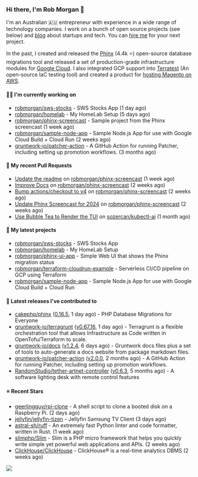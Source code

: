 ### Hi there, I'm Rob Morgan 👋

I'm an Australian 🇦🇺 entrepreneur with experience in a wide range of technology companies. I work on a bunch of
open source projects (see below) and [blog](https://robmorgan.id.au/) about startups and tech. You can [hire me](https://robmorgan.id.au/work-with-me/)
for your next project.

In the past, I created and released the [Phinx](https://github.com/cakephp/phinx) (4.4k ⭐️) open-source database migrations tool
and released a set of production-grade infrastructure modules for [Google Cloud](https://cloud.google.com/blog/products/devops-sre/deploying-a-production-grade-helm-release-on-gke-with-terraform).
I also integrated GCP support into [Terratest](https://github.com/gruntwork-io/terratest) (An open-source IaC testing tool) and created a product for [hosting Magento on AWS](https://github.com/magecloudkit/magecloudkit).

#### 👨‍💻 I'm currently working on

- [robmorgan/sws-stocks](https://github.com/robmorgan/sws-stocks) - SWS Stocks App (1 day ago)
- [robmorgan/homelab](https://github.com/robmorgan/homelab) - My HomeLab Setup (5 days ago)
- [robmorgan/phinx-screencast](https://github.com/robmorgan/phinx-screencast) - Sample project from the Phinx screencast (1 week ago)
- [robmorgan/sample-node-app](https://github.com/robmorgan/sample-node-app) - Sample Node.js App for use with Google Cloud Build &#43; Cloud Run (2 weeks ago)
- [gruntwork-io/patcher-action](https://github.com/gruntwork-io/patcher-action) - A GitHub Action for running Patcher, including setting up promotion workflows. (3 months ago)

#### 🔨 My recent Pull Requests

- [Update the readme](https://github.com/robmorgan/phinx-screencast/pull/13) on [robmorgan/phinx-screencast](https://github.com/robmorgan/phinx-screencast) (1 week ago)
- [Improve Docs](https://github.com/robmorgan/phinx-screencast/pull/12) on [robmorgan/phinx-screencast](https://github.com/robmorgan/phinx-screencast) (2 weeks ago)
- [Bump actions/checkout to v4](https://github.com/robmorgan/phinx-screencast/pull/11) on [robmorgan/phinx-screencast](https://github.com/robmorgan/phinx-screencast) (2 weeks ago)
- [Update Phinx Screencast for 2024](https://github.com/robmorgan/phinx-screencast/pull/10) on [robmorgan/phinx-screencast](https://github.com/robmorgan/phinx-screencast) (2 weeks ago)
- [Use Bubble Tea to Render the TUI](https://github.com/sozercan/kubectl-ai/pull/185) on [sozercan/kubectl-ai](https://github.com/sozercan/kubectl-ai) (1 month ago)

#### 🌱 My latest projects

- [robmorgan/sws-stocks](https://github.com/robmorgan/sws-stocks) - SWS Stocks App
- [robmorgan/homelab](https://github.com/robmorgan/homelab) - My HomeLab Setup
- [robmorgan/phinx-ui-app](https://github.com/robmorgan/phinx-ui-app) - Simple Web UI that shows the Phinx migration status
- [robmorgan/terraform-cloudrun-example](https://github.com/robmorgan/terraform-cloudrun-example) - Serverless CI/CD pipeline on GCP using Terraform
- [robmorgan/sample-node-app](https://github.com/robmorgan/sample-node-app) - Sample Node.js App for use with Google Cloud Build &#43; Cloud Run

#### 🚀 Latest releases I've contributed to

- [cakephp/phinx](https://github.com/cakephp/phinx) ([0.16.5](https://github.com/cakephp/phinx/releases/tag/0.16.5), 1 day ago) - PHP Database Migrations for Everyone
- [gruntwork-io/terragrunt](https://github.com/gruntwork-io/terragrunt) ([v0.67.16](https://github.com/gruntwork-io/terragrunt/releases/tag/v0.67.16), 1 day ago) - Terragrunt is a flexible orchestration tool that allows Infrastructure as Code written in OpenTofu/Terraform to scale.
- [gruntwork-io/docs](https://github.com/gruntwork-io/docs) ([v1.2.4](https://github.com/gruntwork-io/docs/releases/tag/v1.2.4), 6 days ago) - Gruntwork docs files plus a set of tools to auto-generate a docs website from package markdown files.
- [gruntwork-io/patcher-action](https://github.com/gruntwork-io/patcher-action) ([v2.0.0](https://github.com/gruntwork-io/patcher-action/releases/tag/v2.0.0), 2 months ago) - A GitHub Action for running Patcher, including setting up promotion workflows.
- [RandomStudio/tether-artnet-controller](https://github.com/RandomStudio/tether-artnet-controller) ([v0.6.3](https://github.com/RandomStudio/tether-artnet-controller/releases/tag/v0.6.3), 5 months ago) - A software lighting desk with remote control features

#### ⭐ Recent Stars

- [geerlingguy/rpi-clone](https://github.com/geerlingguy/rpi-clone) - A shell script to clone a booted disk on a Raspberry Pi. (2 days ago)
- [jellyfin/jellyfin-tizen](https://github.com/jellyfin/jellyfin-tizen) - Jellyfin Samsung TV Client (3 days ago)
- [astral-sh/ruff](https://github.com/astral-sh/ruff) - An extremely fast Python linter and code formatter, written in Rust. (1 week ago)
- [slimphp/Slim](https://github.com/slimphp/Slim) - Slim is a PHP micro framework that helps you quickly write simple yet powerful web applications and APIs. (2 weeks ago)
- [ClickHouse/ClickHouse](https://github.com/ClickHouse/ClickHouse) - ClickHouse® is a real-time analytics DBMS (2 weeks ago)

![](https://github-readme-stats.vercel.app/api?username=robmorgan&theme=vision-friendly-dark&hide_border=false&include_all_commits=true&count_private=true)
